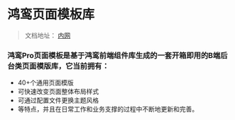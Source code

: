 # 鸿鸾页面模板库

> 文档地址：
> [内网](http://pro.front.etcc.group/)

### 鸿鸾Pro页面模板是基于鸿鸾前端组件库生成的一套开箱即用的B端后台类页面模版库，它当前拥有：

- 40+个通用页面模版
- 可快速改变页面整体布局样式
- 可通过配置文件更换主题风格
- 等特点，并且在日常工作和业务支撑的过程中不断地更新和完善。